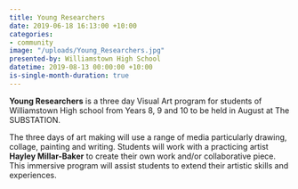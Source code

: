```yaml
---
title: Young Researchers
date: 2019-06-18 16:13:00 +10:00
categories:
- community
image: "/uploads/Young_Researchers.jpg"
presented-by: Williamstown High School
datetime: 2019-08-13 00:00:00 +10:00
is-single-month-duration: true
---
```


**Young Researchers** is a three day Visual Art program for students of Williamstown High school from Years 8, 9 and 10 to be held in August at The SUBSTATION.

The three days of art making will use a range of media particularly drawing, collage, painting and writing. Students will work with a practicing artist **Hayley Millar-Baker** to create their own work and/or collaborative piece. This immersive program will assist students to extend their artistic skills and experiences.